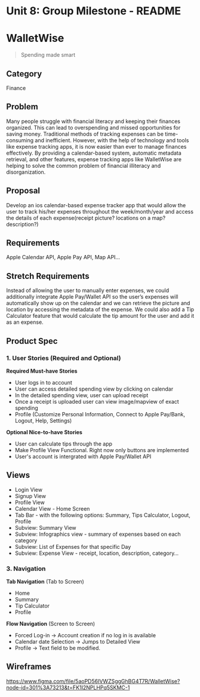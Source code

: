 Unit 8: Group Milestone - README
===

# WalletWise
> Spending made smart

## Category
Finance

## Problem
Many people struggle with financial literacy and keeping their finances organized. This can lead to overspending and missed opportunities for saving money. Traditional methods of tracking expenses can be time-consuming and inefficient. However, with the help of technology and tools like expense tracking apps, it is now easier than ever to manage finances effectively. By providing a calendar-based system, automatic metadata retrieval, and other features, expense tracking apps like WalletWise are helping to solve the common problem of financial illiteracy and disorganization.

## Proposal
Develop an ios calendar-based expense tracker app that would allow the user to track his/her expenses throughout the week/month/year and access the details of each expense(receipt picture? locations on a map? description?)

## Requirements
Apple Calendar API, Apple Pay API, Map API…

## Stretch Requirements
Instead of allowing the user to manually enter expenses, we could additionally integrate Apple Pay/Wallet API so the user’s expenses will automatically show up on the calendar and we can retrieve the picture and location by accessing the metadata of the expense. We could also add a Tip Calculator feature that would calculate the tip amount for the user and add it as an expense.

## Product Spec
### 1. User Stories (Required and Optional)

**Required Must-have Stories**

* User logs in to account
* User can access detailed spending view by clicking on calendar
* In the detailed spending view, user can upload receipt
* Once a receipt is uploaded user can view image/mapview of exact spending
* Profile (Customize Personal Information, Connect to Apple Pay/Bank, Logout, Help, Settings)

**Optional Nice-to-have Stories**

* User can calculate tips through the app
* Make Profile View Functional. Right now only buttons are implemented
* User's account is intergrated with Apple Pay/Wallet API

## Views
* Login View
* Signup View
* Profile View 
* Calendar View - Home Screen
* Tab Bar -  with the following options: Summary, Tips Calculator, Logout, Profile
* Subview: Summary View
* Subview: Infographics view - summary of expenses based on each category
* Subview: List of Expenses for that specific Day
* Subview: Expense View - receipt, location, description, category…

### 3. Navigation

**Tab Navigation** (Tab to Screen)

* Home
* Summary
* Tip Calculator
* Profile

**Flow Navigation** (Screen to Screen)
* Forced Log-in -> Account creation if no log in is available
* Calendar date Selection -> Jumps to Detailed View
* Profile -> Text field to be modified. 

## Wireframes
https://www.figma.com/file/5aoPD56IVWZSggGhBG4T7R/WalletWise?node-id=301%3A73213&t=FK1I2NPLHPq5SKMC-1
